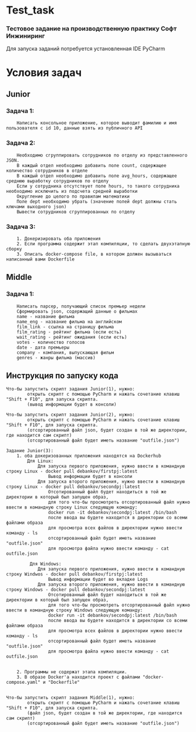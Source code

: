 # Test_task
<h3>
Тестовое задание на производственную практику Софт Инжиниринг
</h3>
Для запуска заданий потребуется установленная IDE PyCharm

<h1>
Условия задач
</h1>

<h2>
Junior
</h2>

<h3>Задача 1:</h3>
    
        Написать консольное приложение, которое выводит фамилию и имя пользователя с id 10, данные взять из публичного API
        
<h3>Задача 2:</h3>
    
        Необходимо сгруппировать сотрудников по отделу из представленного JSON. 
        В каждый отдел необходимо добавить поле count, содержащее количество сотрудников в отделе
        В каждый отдел необходимо добавить поле avg_hours, содержащее среднюю выработку сотрудников по отделу
        Если у сотрудника отсутствует поле hours, то такого сотрудника необходимо исключить из подсчета средней выработки
        Округление до целого по правилам математики
        Поле dept необходимо убрать (значение полей dept должны стать ключами выходного json)
        Вывести сотрудников сгруппированных по отделу
 
<h3>Задача 3:</h3>
    
        1. Докеризировать оба приложения
        2. Если программа содержит этап компиляции, то сделать двухэтапную сборку
        3. Описать docker-compose file, в котором должен вызываться написанный вами Dockerfile
    
    
<h2>
Middle
</h2>

<h3>Задача 1:</h3>

        Написать парсер, получающий список премьер недели
        Сформировать json, содержащий данные о фильмах
        name - название фильма
        name_eng - название фильма на английском
        film_link - ссылка на страницу фильма
        film_rating - рейтинг фильма (если есть)
        wait_rating - рейтинг ожидания (если есть)
        votes - количество голосов
        date - дата премьеры
        company - компания, выпускающая фильм
        genres - жанры фильма (массив)
    
<h2>
Инструкция по запуску кода
</h2>

    Что-бы запустить скрипт задания Junior(1), нужно:
            открыть скрипт с помощью PyCharm и нажать сочетание клавиш "Shift + F10", для запуска скрипта. 
            (вывод информации будет в консоли)    
        
    Что-бы запустить скрипт задания Junior(2), нужно:
            открыть скрипт с помощью PyCharm и нажать сочетание клавиш "Shift + F10", для запуска скрипта.
            (отсортированный файл json, будет создан в той же директории, где находится сам скрипт)
            (отсортированный файл будет иметь название "outfile.json")
       
    Задание Junior(3):
        1. оба докеризованных приложения находятся на Dockerhub
            Для Linux:
                Для запуска первого приложения, нужно ввести в командную строку Linux - docker pull debankov/firstpj:latest
                    Вывод информации будет в консоли
                Для запуска второго приложения, нужно ввести в командную строку Linux - docker pull debankov/secondpj:latest
                    Отсотированный файл будет находиться в той же директории в который был запущен образ, 
                    для того что-бы просмотреть отсортированный файл нужно ввести в командную строку Linux следующую команду:
                    docker run -it debankov/secondpj:latest /bin/bash
                    после ввода вы будете находится в директории со всеми файлами образа
                    для просмотра всех файлов в директории нужно ввести команду - ls
                    отсортированный файл будет иметь название "outfile.json"
                    для просмотра файла нужно ввести команду - cat outfile.json
                    
             Для Windows:
                Для запуска первого приложения, нужно ввести в командную строку Windwos - docker pull debankov/firstpj:latest
                    Вывод информации будет во вкладке Logs
                Для запуска второго приложения, нужно ввести в командную строку Windows - docker pull debankov/secondpj:latest
                    Отсотированный файл будет находиться в той же директории в который был запущен образ, 
                    для того что-бы просмотреть отсортированный файл нужно ввести в командную строку Windows следующую команду:
                    docker run -it debankov/secondpj:latest /bin/bash
                    после ввода вы будете находится в директории со всеми файлами образа
                    для просмотра всех файлов в директории нужно ввести команду - ls
                    отсортированный файл будет иметь название "outfile.json"
                    для просмотра файла нужно ввести команду - cat outfile.json

            
        2. Программы не содержат этапа компиляции.
        3. В образе Docker'a находится проект с файлами "docker-compose.yaml" и "Dockerfile"
    
    
    Что-бы запустить скрипт задания Middle(1), нужно:
            открыть скрипт с помощью PyCharm и нажать сочетание клавиш "Shift + F10", для запуска скрипта.
            (файл json, будет создан в той же директории, где находится сам скрипт)
            (отсортированный файл будет иметь название "outfile.json")
    
    




